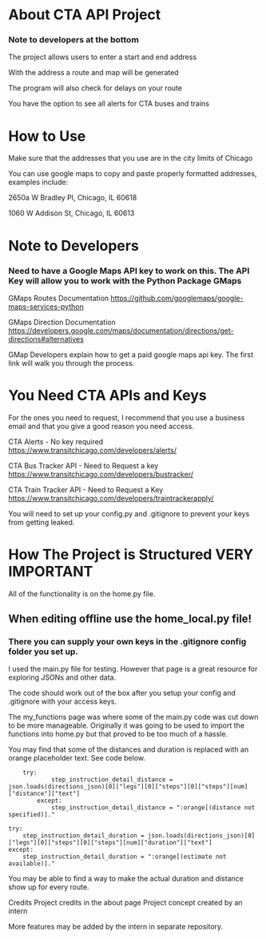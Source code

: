 # About CTA API Project 
### Note to developers at the bottom

The project allows users to enter a start and end address 

With the address a route and map will be generated

The program will also check for delays on your route 

You have the option to see all alerts for CTA buses and trains


# How to Use 
Make sure that the addresses that you use are in the city limits of Chicago

You can use google maps to copy and paste properly formatted addresses, examples include:

2650a W Bradley Pl, Chicago, IL 60618

1060 W Addison St, Chicago, IL 60613

# Note to Developers 

### Need to have a Google Maps API key to work on this. The API Key will allow you to work with the Python Package GMaps 

GMaps Routes Documentation 
https://github.com/googlemaps/google-maps-services-python

GMaps Direction Documentation
https://developers.google.com/maps/documentation/directions/get-directions#alternatives


GMap Developers explain how to get a paid google maps api key. The first link will walk you through the process.


# You Need CTA APIs and Keys 
For the ones you need to request, I recommend that you use a business email and that you give a good reason you need access. 

CTA Alerts - No key required
https://www.transitchicago.com/developers/alerts/

CTA Bus Tracker API - Need to Request a key
https://www.transitchicago.com/developers/bustracker/ 

CTA Train Tracker API - Need to Request a Key 
https://www.transitchicago.com/developers/traintrackerapply/

You will need to set up your config.py and .gitignore to prevent your keys from getting leaked.


# How The Project is Structured VERY IMPORTANT 
All of the functionality is on the home.py file. 

## When editing offline use the home_local.py file! 
### There you can supply your own keys in the .gitignore config folder you set up.

I used the main.py file for testing. However that page is a great resource for exploring JSONs and other data.

The code should work out of the box after you setup your config and .gitignore with your access keys.

The my_functions page was where some of the main.py code was cut down to be more manageable. Originally it was going to be used to import the functions into home.py but that proved to be too much of a hassle. 

You may find that some of the distances and duration is replaced with an orange placeholder text. See code below. 

        try:
                step_instruction_detail_distance = json.loads(directions_json)[0]["legs"][0]["steps"][0]["steps"][num]["distance"]["text"]
            except:
                step_instruction_detail_distance = ":orange[(distance not specified)]."
    
    try:
        step_instruction_detail_duration = json.loads(directions_json)[0]["legs"][0]["steps"][0]["steps"][num]["duration"]["text"]
    except:
        step_instruction_detail_duration = ":orange[(estimate not available)]."


You may be able to find a way to make the actual duration and distance show up for every route.


Credits 
Project credits in the about page
Project concept created by an intern

More features may be added by the intern in separate repository. 

